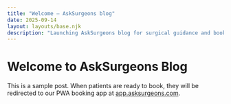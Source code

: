 ```yaml
---
title: "Welcome — AskSurgeons blog"
date: 2025-09-14
layout: layouts/base.njk
description: "Launching AskSurgeons blog for surgical guidance and booking."
---
```

# Welcome to AskSurgeons Blog

This is a sample post. When patients are ready to book, they will be redirected to our PWA booking app at [app.asksurgeons.com](https://app.asksurgeons.com).
